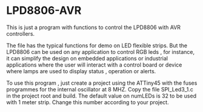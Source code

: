 LPD8806-AVR
===========

This is just a program with functions to control the LPD8806 with AVR controllers.

The file has the typical functions for demo on LED flexible strips. But the LPD8806 can be used on any application
to control RGB leds , for instance, it can simplify the design on embedded applications or industrial applications
where the user will interact with a control board or device where lamps are used to display status , operation or alerts.

To use this program , just create a project using the ATTiny45 with the fuses programmes for the internal oscillator at 8 MHZ. Copy the file SPI_Led3_1.c in the project root and build. The default value on numLEDs is 32 to be used with 1 meter strip. Change this number according to your project.
